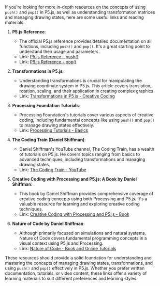 If you're looking for more in-depth resources on the concepts of using `push()` and `pop()` in P5.js, as well as understanding transformation matrices and managing drawing states, here are some useful links and reading materials:

1. **P5.js Reference**:
   - The official P5.js reference provides detailed documentation on all functions, including `push()` and `pop()`. It's a great starting point to understand their usage and parameters.
   - Link: [P5.js Reference - push()](https://p5js.org/reference/#/p5/push)
   - Link: [P5.js Reference - pop()](https://p5js.org/reference/#/p5/pop)

2. **Transformations in P5.js**:
   - Understanding transformations is crucial for manipulating the drawing coordinate system in P5.js. This article covers translation, rotation, scaling, and their application in creating complex graphics.
   - Link: [Transformations in P5.js - Creative Coding](https://creative-coding.decontextualize.com/transformations-in-p5-js/)

3. **Processing Foundation Tutorials**:
   - Processing Foundation's tutorials cover various aspects of creative coding, including fundamental concepts like using `push()` and `pop()` to manage drawing states effectively.
   - Link: [Processing Tutorials - Basics](https://processing.org/tutorials/)

4. **The Coding Train (Daniel Shiffman)**:
   - Daniel Shiffman's YouTube channel, The Coding Train, has a wealth of tutorials on P5.js. He covers topics ranging from basics to advanced techniques, including transformations and managing drawing states.
   - Link: [The Coding Train - YouTube](https://www.youtube.com/c/TheCodingTrain)

5. **Creative Coding with Processing and P5.js: A Book by Daniel Shiffman**:
   - This book by Daniel Shiffman provides comprehensive coverage of creative coding concepts using both Processing and P5.js. It's a valuable resource for learning and exploring creative coding techniques.
   - Link: [Creative Coding with Processing and P5.js - Book](https://thecodingtrain.com/CodingInTheCabana/)

6. **Nature of Code by Daniel Shiffman**:
   - Although primarily focused on simulations and natural systems, Nature of Code covers fundamental programming concepts in a visual context using P5.js and Processing.
   - Link: [Nature of Code - Book and Online Tutorials](https://natureofcode.com/)

These resources should provide a solid foundation for understanding and mastering the concepts of managing drawing states, transformations, and using `push()` and `pop()` effectively in P5.js. Whether you prefer written documentation, tutorials, or video content, these links offer a variety of learning materials to suit different preferences and learning styles.
